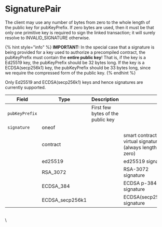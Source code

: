 # SignaturePair

The client may use any number of bytes from zero to the whole length of the public key for pubKeyPrefix. If zero bytes are used, then it must be that only one primitive key is required to sign the linked transaction; it will surely resolve to INVALID\_SIGNATURE otherwise.

{% hint style="info" %}
**IMPORTANT:** In the special case that a signature is being provided for a key used to authorize a precompiled contract, the pubKeyPrefix must contain the **entire public key**! That is, if the key is a Ed25519 key, the pubKeyPrefix should be 32 bytes long. If the key is a ECDSA(secp256k1) key, the pubKeyPrefix should be 33 bytes long, since we require the compressed form of the public key.
{% endhint %}

Only Ed25519 and ECDSA(secp256k1) keys and hence signatures are currently supported.

| Field          | Type             | Description                       | ​                                                     |
| -------------- | ---------------- | --------------------------------- | ----------------------------------------------------- |
| `pubKeyPrefix` | ​                | First few bytes of the public key | ​                                                     |
| `signature`    | oneof            | ​                                 | ​                                                     |
| ​              | contract         | ​                                 | smart contract virtual signature (always length zero) |
| ​              | ed25519          | ​                                 | ed25519 signature                                     |
| ​              | RSA\_3072        | ​                                 | RSA-3072 signature                                    |
| ​              | ECDSA\_384       | ​                                 | ECDSA p-384 signature                                 |
|                | ECDSA\_secp256k1 |                                   | ECDSA(secp256k1) signature                            |

\
\\
